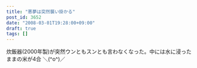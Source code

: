 ```yaml
---
title: "悪夢は突然襲い掛かる"
post_id: 3652
date: "2008-03-01T19:28:00+09:00"
draft: true
tags: []
---
```



炊飯器(2000年製)が突然ウンともスンとも言わなくなった。中には水に浸ったままの米が4合 ＼(^o^)／
